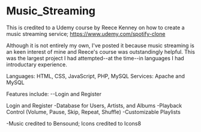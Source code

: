 # Music_Streaming

This is credited to a Udemy course by Reece Kenney on how to create a music streaming service; https://www.udemy.com/spotify-clone

Although it is not entirely my own, I've posted it because music streaming is an keen interest of mine and Reece's course was outstandingly helpful. This was the largest project I had attempted--at the time--in languages I had introductary experience.

Languages: HTML, CSS, JavaScript, PHP, MySQL
Services: Apache and MySQL

Features include:
--Login and Register

Login and Register
-Database for Users, Artists, and Albums
-Playback Control (Volume, Pause, Skip, Repeat, Shuffle)
-Customizable Playlists

-Music credited to Bensound; Icons credited to Icons8
